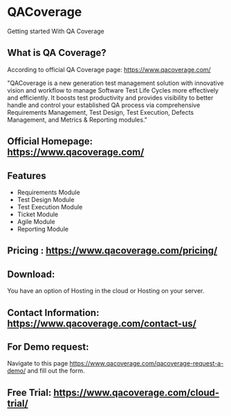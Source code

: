 # QACoverage
Getting started With QA Coverage

## What is QA Coverage?
According to official QA Coverage page: https://www.qacoverage.com/

"QACoverage is a new generation test management solution with innovative vision and workflow to manage Software Test Life Cycles more effectively and efficiently. It boosts test productivity and provides visibility to better handle and control your established QA process via comprehensive Requirements Management, Test Design, Test Execution, Defects Management, and Metrics & Reporting modules."

## Official Homepage: https://www.qacoverage.com/

## Features

- Requirements Module
- Test Design Module
- Test Execution Module
- Ticket Module
- Agile Module
- Reporting Module

## Pricing : https://www.qacoverage.com/pricing/

## Download:

You have an option of Hosting in the cloud or Hosting on your server.

## Contact Information: https://www.qacoverage.com/contact-us/

## For Demo request: 
Navigate to this page https://www.qacoverage.com/qacoverage-request-a-demo/ and fill out the form.


## Free Trial: https://www.qacoverage.com/cloud-trial/


